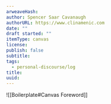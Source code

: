 ```yaml
---
arweaveHash: 
author: Spencer Saar Cavanaugh
authorURL: https://www.clinamenic.com
date: ""
draft started: ""
itemType: canvas
license: 
publish: false
subtitle: 
tags:
  - personal-discourse/log
title: 
uuid:
---
```

![[Boilerplate#Canvas Foreword]]

